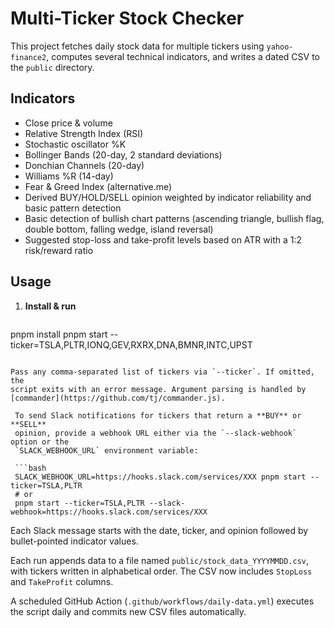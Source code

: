 # Multi-Ticker Stock Checker

This project fetches daily stock data for multiple tickers using `yahoo-finance2`, computes several technical indicators, and writes a dated CSV to the `public` directory.

## Indicators
- Close price & volume
- Relative Strength Index (RSI)
- Stochastic oscillator %K
- Bollinger Bands (20-day, 2 standard deviations)
- Donchian Channels (20-day)
- Williams %R (14-day)
- Fear & Greed Index (alternative.me)
- Derived BUY/HOLD/SELL opinion weighted by indicator reliability and basic pattern detection
- Basic detection of bullish chart patterns (ascending triangle, bullish flag, double bottom, falling wedge, island reversal)
- Suggested stop-loss and take-profit levels based on ATR with a 1:2 risk/reward ratio

## Usage
1. **Install & run**
   ```bash
  pnpm install
  pnpm start --ticker=TSLA,PLTR,IONQ,GEV,RXRX,DNA,BMNR,INTC,UPST
  ```

  Pass any comma-separated list of tickers via `--ticker`. If omitted, the
  script exits with an error message. Argument parsing is handled by
  [commander](https://github.com/tj/commander.js).

   To send Slack notifications for tickers that return a **BUY** or **SELL**
   opinion, provide a webhook URL either via the `--slack-webhook` option or the
   `SLACK_WEBHOOK_URL` environment variable:

   ```bash
   SLACK_WEBHOOK_URL=https://hooks.slack.com/services/XXX pnpm start --ticker=TSLA,PLTR
   # or
   pnpm start --ticker=TSLA,PLTR --slack-webhook=https://hooks.slack.com/services/XXX
   ```

  Each Slack message starts with the date, ticker, and opinion followed by
  bullet-pointed indicator values.

Each run appends data to a file named `public/stock_data_YYYYMMDD.csv`, with tickers written in alphabetical order. The CSV now includes `StopLoss` and `TakeProfit` columns.

A scheduled GitHub Action (`.github/workflows/daily-data.yml`) executes the script daily and commits new CSV files automatically.
